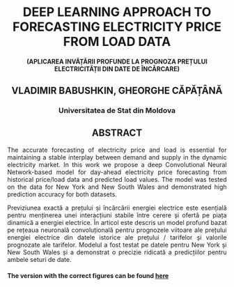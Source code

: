 <div align="center"> 
  
# DEEP LEARNING APPROACH TO FORECASTING ELECTRICITY PRICE FROM LOAD DATA
  
#### (APLICAREA INVĂȚĂRII PROFUNDE LA PROGNOZA PREȚULUI ELECTRICITĂȚII  DIN DATE DE ÎNCĂRCARE)
  
  
## VLADIMIR BABUSHKIN, GHEORGHE CĂPĂȚÂNĂ
  
### Universitatea de Stat din Moldova
  
## ABSTRACT
</div>
<div align="justify"> 

The accurate forecasting of electricity price and load is essential for maintaining a stable interplay between demand and supply in the dynamic electricity market. In this work we propose a deep Convolutional Neural Network-based model for day-ahead electricity price forecasting from historical price/load data and predicted load values. The model was tested on the data for New York and New South Wales and demonstrated high prediction accuracy for both datasets.
</div> 
 


<div align="justify"> 
Previziunea exactă a prețului și încărcării energiei electrice este esențială pentru menținerea unei interacțiuni stabile între cerere și ofertă pe piața dinamică a energiei electrice. În articol este descris un model profund bazat pe rețeaua neuronală convoluțională pentru prognozele viitoare ale prețului energiei electrice din datele istorice ale prețului / tarifelor și valorile prognozate ale tarifelor. Modelul a fost testat pe datele pentru New York și New South Wales și a demonstrat o precizie ridicată a predicțiilor pentru ambele seturi de date.
</div>  
  
#### The version with the correct figures can be found [here](https://github.com/babushkinvladimir/Deep-Learning-Approach-To-Forecasting-Electricity-Price-From-Load-Data/blob/main/Babushkin_Capatana_20210716_pdf_images.pdf)

